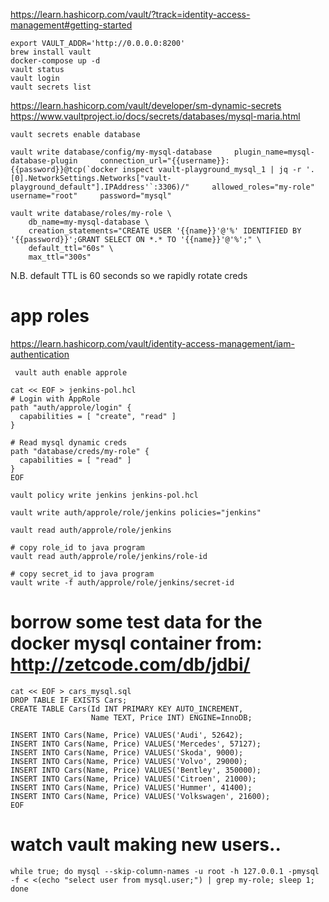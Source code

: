 https://learn.hashicorp.com/vault/?track=identity-access-management#getting-started

```
export VAULT_ADDR='http://0.0.0.0:8200'
brew install vault
docker-compose up -d
vault status
vault login
vault secrets list
```

https://learn.hashicorp.com/vault/developer/sm-dynamic-secrets
https://www.vaultproject.io/docs/secrets/databases/mysql-maria.html

```
vault secrets enable database

vault write database/config/my-mysql-database     plugin_name=mysql-database-plugin     connection_url="{{username}}:{{password}}@tcp(`docker inspect vault-playground_mysql_1 | jq -r '.[0].NetworkSettings.Networks["vault-playground_default"].IPAddress'`:3306)/"     allowed_roles="my-role"     username="root"     password="mysql"

vault write database/roles/my-role \
    db_name=my-mysql-database \
    creation_statements="CREATE USER '{{name}}'@'%' IDENTIFIED BY '{{password}}';GRANT SELECT ON *.* TO '{{name}}'@'%';" \
    default_ttl="60s" \
    max_ttl="300s"

```

N.B. default TTL is 60 seconds so we rapidly rotate creds


# app roles
https://learn.hashicorp.com/vault/identity-access-management/iam-authentication

```
 vault auth enable approle

cat << EOF > jenkins-pol.hcl
# Login with AppRole
path "auth/approle/login" {
  capabilities = [ "create", "read" ]
}

# Read mysql dynamic creds
path "database/creds/my-role" {
  capabilities = [ "read" ]
}
EOF

vault policy write jenkins jenkins-pol.hcl

vault write auth/approle/role/jenkins policies="jenkins"

vault read auth/approle/role/jenkins

# copy role_id to java program
vault read auth/approle/role/jenkins/role-id

# copy secret_id to java program
vault write -f auth/approle/role/jenkins/secret-id
```

# borrow some test data for the docker mysql container from: http://zetcode.com/db/jdbi/

```
cat << EOF > cars_mysql.sql
DROP TABLE IF EXISTS Cars;
CREATE TABLE Cars(Id INT PRIMARY KEY AUTO_INCREMENT, 
                  Name TEXT, Price INT) ENGINE=InnoDB;
                  
INSERT INTO Cars(Name, Price) VALUES('Audi', 52642);
INSERT INTO Cars(Name, Price) VALUES('Mercedes', 57127);
INSERT INTO Cars(Name, Price) VALUES('Skoda', 9000);
INSERT INTO Cars(Name, Price) VALUES('Volvo', 29000);
INSERT INTO Cars(Name, Price) VALUES('Bentley', 350000);
INSERT INTO Cars(Name, Price) VALUES('Citroen', 21000);
INSERT INTO Cars(Name, Price) VALUES('Hummer', 41400);
INSERT INTO Cars(Name, Price) VALUES('Volkswagen', 21600);
EOF
```

# watch vault making new users..
```
while true; do mysql --skip-column-names -u root -h 127.0.0.1 -pmysql -f < <(echo "select user from mysql.user;") | grep my-role; sleep 1; done
```
